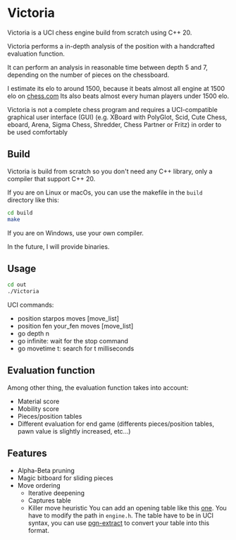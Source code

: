 # Victoria
Victoria is a UCI chess engine build from scratch using C++ 20.

Victoria performs a in-depth analysis of the position with a handcrafted evaluation function.

It can perform an analysis in reasonable time between depth 5 and 7, depending on the number of pieces on the chessboard.

I estimate its elo to around 1500, because it beats almost all engine at 1500 elo on [chess.com](www.chess.com)
Its also beats almost every human players under 1500 elo.

Victoria is not a complete chess program and requires a UCI-compatible graphical user interface (GUI) (e.g. XBoard with PolyGlot, Scid, Cute Chess, eboard, Arena, Sigma Chess, Shredder, Chess Partner or Fritz) in order to be used comfortably

## Build
Victoria is build from scratch so you don't need any C++ library, only a compiler that support C++ 20.

If you are on Linux or macOs, you can use the makefile in the ```build``` directory like this:
```bash
cd build
make
```
If you are on Windows, use your own compiler.

In the future, I will provide binaries.

## Usage
```bash
cd out
./Victoria
```
UCI commands:
+ position starpos moves [move_list]
+ position fen your_fen moves [move_list]
+ go depth n
+ go infinite: wait for the stop command
+ go movetime t: search for t milliseconds

## Evaluation function
Among other thing, the evaluation function takes into account:
+ Material score
+ Mobility score
+ Pieces/position tables
+ Different evaluation for end game (differents pieces/position tables, pawn value is slightly increased, etc...)

## Features
+ Alpha-Beta pruning
+ Magic bitboard for sliding pieces
+ Move ordering
    + Iterative deepening
    + Captures table
    + Killer move heuristic
You can add an opening table like this [one](https://mega.nz/file/fFl1CK4I#gMdpOIj_1FSgyxZzVhFHoJPsaeJYWjTjygSgOaUOTsQ). You have to modify the path in ```engine.h```.
The table have to be in UCI syntax, you can use [pgn-extract](https://www.cs.kent.ac.uk/people/staff/djb/pgn-extract/) to convert your table into this format.